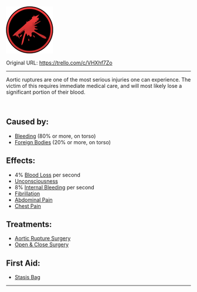 ![tile027(1).png\|200](./Aortic%20Rupture%20-%20Attachments/6718845db30472d958dd7cf4.png)

Original URL: https://trello.com/c/VHXhf7Zo

---

Aortic ruptures are one of the most serious injuries one can experience. The victim of this requires immediate medical care, and will most likely lose a significant portion of their blood.

‌

## Caused by:

- [Bleeding](../Any%20bodypart/Bleeding.md) (80% or more, on torso)
- [Foreign Bodies](../Any%20bodypart/Foreign%20Bodies.md) (20% or more, on torso)

## Effects:

- 4% [Blood Loss](../Blood/Blood%20Loss.md) per second
- [Unconsciousness](../Head_Brain/Unconsciousness.md)
- 8% [Internal Bleeding](Internal%20Bleeding.md) per second
- [Fibrillation](../Heart/Fibrillation.md)
- [Abdominal Pain](../Symptoms/Abdominal%20Pain.md)
- [Chest Pain](../Symptoms/Chest%20Pain.md)

## Treatments:

- [Aortic Rupture Surgery](../Procedures/Aortic%20Rupture%20Surgery.md)
- [Open & Close Surgery](../Procedures/Open%20&%20Close%20Surgery.md)

## First Aid:

- [Stasis Bag](../Items/Stasis%20Bag.md)

---

